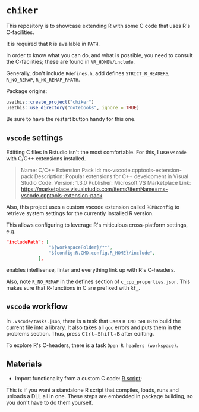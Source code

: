 # `chiker`

This repository is to showcase extending R with some C code that uses R's C-facilities.

It is required that `R` is available in `PATH`.

In order to know what you can do, and what is possible, you need to consult
the C-facilities; these are found in `%R_HOME%/include`.

Generally, don't include `Rdefines.h`, add defines `STRICT_R_HEADERS`, `R_NO_REMAP`, `R_NO_REMAP_RMATH`.

Package origins:

```r
usethis::create_project("chiker")
usethis::use_directory("notebooks", ignore = TRUE)
```

Be sure to have the restart button handy for this one.

## `vscode` settings

Editting C files in Rstudio isn't the most comfortable.
For this, I use `vscode` with C/C++ extensions installed.
> Name: C/C++ Extension Pack
Id: ms-vscode.cpptools-extension-pack
Description: Popular extensions for C++ development in Visual Studio Code.
Version: 1.3.0
Publisher: Microsoft
VS Marketplace Link: <https://marketplace.visualstudio.com/items?itemName=ms-vscode.cpptools-extension-pack>

Also, this project uses a custom vscode extension called `RCMDconfig` to
retrieve system settings for the currently installed R version.

This allows configuring to leverage R's miticulous cross-platform settings, e.g.

```json
"includePath": [
                "${workspaceFolder}/**",
                "${config:R.CMD.config.R_HOME}/include",
            ],
```

enables intellisense, linter and everything link up with R's C-headers.

Also, note `R_NO_REMAP` in the defines section of `c_cpp_properties.json`.
This makes sure that R-functions in C are prefixed with `Rf_`.

## `vscode` workflow

In `.vscode/tasks.json`, there is a task that uses `R CMD SHLIB` to build the
current file into a library. It also takes all `gcc` errors and puts them
in the problems section. Thus,
press <kbd>Ctrl</kbd>+<kbd>Shift</kbd>+<kbd>B</kbd> after editting.

To explore R's C-headers, there is a task `Open R headers (workspace)`.

## Materials

* Import functionality from a custom C code: [R script](notebooks/001_shlib.R);

This is if you want a standalone R script that compiles, loads, runs and
unloads a DLL all in one. These steps are embedded in package building,
so you don't have to do them yourself.
